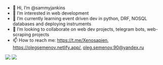 - 👋 Hi, I’m @sammyjankins
- 👀 I’m interested in web development
- 🌱 I’m currently learning event driven dev in python, DRF, NOSQL databases and deploying instruments
- 💞️ I’m looking to collaborate on web dev projects, telegram bots, web-scraping projects
- 📫 How to reach me: https://t.me/Xenosapien, https://olegsemenov.netlify.app/, oleg.semenov.90@yandex.ru

<!--START_SECTION:waka-->
<!--END_SECTION:waka-->

[![](https://raw.githubusercontent.com/sammyjankins/github-profile-summary-cards-example/master/profile-summary-card-output/default/1-repos-per-language.svg)](https://github.com/sammyjankins/github-profile-summary-cards) 
[![](https://raw.githubusercontent.com/sammyjankins/github-profile-summary-cards-example/master/profile-summary-card-output/default/2-most-commit-language.svg)](https://github.com/sammyjankins/github-profile-summary-cards)


<!---
sammyjankins/sammyjankins is a ✨ special ✨ repository because its `README.md` (this file) appears on your GitHub profile.
You can click the Preview link to take a look at your changes.
--->



